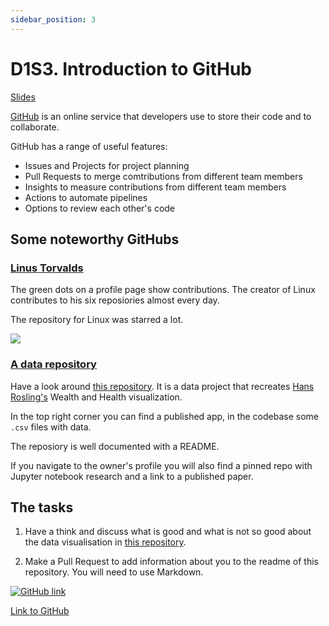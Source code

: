 ```yaml
---
sidebar_position: 3
---
```


# D1S3. Introduction to GitHub

[Slides](https://hackmd.io/@D3o17PKxQImUPBfYYD6wYg/HkmgpO5l5#/2/0/0)

[GitHub](https://github.com/) is an online service that developers use to store their code and to collaborate.

GitHub has a range of useful features:

- Issues and Projects for project planning
- Pull Requests to merge comtributions from different team members
- Insights to measure contributions from different team members
- Actions to automate pipelines
- Options to review each other's code

## Some noteworthy GitHubs

### [Linus Torvalds](https://github.com/torvalds)

The green dots on a profile page show contributions. The creator of Linux contributes to his six reposiories almost every day.

The repository for Linux was starred a lot.

![](https://i.imgur.com/BhP6P35.png)

### [A data repository](https://github.com/n-gao/gapminder)

Have a look around [this repository](https://github.com/n-gao/gapminder). It is a data project that recreates [Hans Rosling's](https://en.wikipedia.org/wiki/Hans_Rosling) Wealth and Health visualization.

In the top right corner you can find a published app, in the codebase some `.csv` files with data.

The reposiory is well documented with a README.

If you navigate to the owner's profile you will also find a pinned repo with Jupyter notebook research and a link to a published paper.

## The tasks

1. Have a think and discuss what is good and what is not so good about the data visualisation in [this repository](https://github.com/n-gao/gapminder).

2. Make a Pull Request to add information about you to the readme of this repository. You will need to use Markdown.

[<img
    src="/img/icons/github-logo.svg"
    alt="GitHub link"
/>](https://github.com/EDGENortheastern/network-rail-2022-welcome)

[Link to GitHub](https://github.com/EDGENortheastern/network-rail-2022-welcome)
